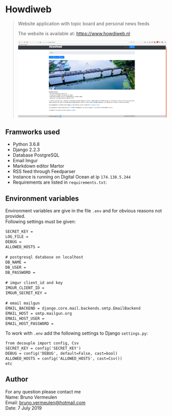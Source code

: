 # Howdiweb
>Website application with topic board and personal news feeds
>
>The website is available at: https://www.howdiweb.nl  
>
>![](howdiweb_screenshot.png)

## Framworks used
- Python 3.6.8
- Django 2.2.3
- Database PostgreSQL
- Email Imgur
- Markdown editor Martor
- RSS feed through Feedparser
- Instance is running on Digital Ocean at ip `174.138.5.244`
- Requirements are listed in `requirements.txt`:

## Environment variables
Environment variables are give in the file `.env` and for obvious reasons not provided.   
Following settings must be given:
```
SECRET_KEY =
LOG_FILE =
DEBUG =
ALLOWED_HOSTS =
 
# postgresql database on localhost
DB_NAME =
DB_USER =
DB_PASSWORD =

# imgur client_id and key
IMGUR_CLIENT_ID =
IMGUR_SECRET_KEY =
 
# email mailgun
EMAIL_BACKEND = django.core.mail.backends.smtp.EmailBackend
EMAIL_HOST = smtp.mailgun.org
EMAIL_HOST_USER =
EMAIL_HOST_PASSWORD =
```
To work with `.env` add the following settings to Django `settings.py`:
```
from decouple import config, Csv
SECRET_KEY = config('SECRET_KEY')
DEBUG = config('DEBUG', default=False, cast=bool)
ALLOWED_HOSTS = config('ALLOWED_HOSTS', cast=Csv())
etc
```

## Author
For any question please contact me  
Name: Bruno Vermeulen  
Email: bruno.vermeulen@hotmail.com  
Date: 7 July 2019  

